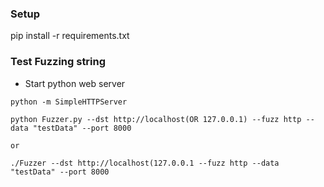 ### Setup
pip install -r requirements.txt


### Test Fuzzing string
* Start python web server
``` 
python -m SimpleHTTPServer 

```

```
python Fuzzer.py --dst http://localhost(OR 127.0.0.1) --fuzz http --data "testData" --port 8000

or

./Fuzzer --dst http://localhost(127.0.0.1 --fuzz http --data "testData" --port 8000 

```

